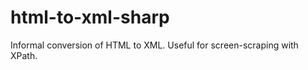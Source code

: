 html-to-xml-sharp
=================

Informal conversion of HTML to XML. Useful for screen-scraping with XPath.